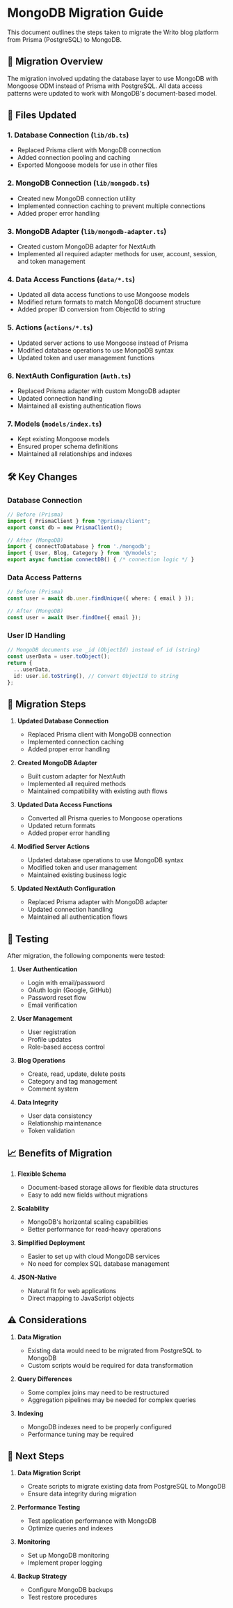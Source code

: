 # MongoDB Migration Guide

This document outlines the steps taken to migrate the Writo blog platform from Prisma (PostgreSQL) to MongoDB.

## 🔄 Migration Overview

The migration involved updating the database layer to use MongoDB with Mongoose ODM instead of Prisma with PostgreSQL. All data access patterns were updated to work with MongoDB's document-based model.

## 📁 Files Updated

### 1. Database Connection (`lib/db.ts`)
- Replaced Prisma client with MongoDB connection
- Added connection pooling and caching
- Exported Mongoose models for use in other files

### 2. MongoDB Connection (`lib/mongodb.ts`)
- Created new MongoDB connection utility
- Implemented connection caching to prevent multiple connections
- Added proper error handling

### 3. MongoDB Adapter (`lib/mongodb-adapter.ts`)
- Created custom MongoDB adapter for NextAuth
- Implemented all required adapter methods for user, account, session, and token management

### 4. Data Access Functions (`data/*.ts`)
- Updated all data access functions to use Mongoose models
- Modified return formats to match MongoDB document structure
- Added proper ID conversion from ObjectId to string

### 5. Actions (`actions/*.ts`)
- Updated server actions to use Mongoose instead of Prisma
- Modified database operations to use MongoDB syntax
- Updated token and user management functions

### 6. NextAuth Configuration (`Auth.ts`)
- Replaced Prisma adapter with custom MongoDB adapter
- Updated connection handling
- Maintained all existing authentication flows

### 7. Models (`models/index.ts`)
- Kept existing Mongoose models
- Ensured proper schema definitions
- Maintained all relationships and indexes

## 🛠️ Key Changes

### Database Connection
```typescript
// Before (Prisma)
import { PrismaClient } from "@prisma/client";
export const db = new PrismaClient();

// After (MongoDB)
import { connectToDatabase } from './mongodb';
import { User, Blog, Category } from '@/models';
export async function connectDB() { /* connection logic */ }
```

### Data Access Patterns
```typescript
// Before (Prisma)
const user = await db.user.findUnique({ where: { email } });

// After (MongoDB)
const user = await User.findOne({ email });
```

### User ID Handling
```typescript
// MongoDB documents use _id (ObjectId) instead of id (string)
const userData = user.toObject();
return {
  ...userData,
  id: user.id.toString(), // Convert ObjectId to string
};
```

## 🔄 Migration Steps

1. **Updated Database Connection**
   - Replaced Prisma client with MongoDB connection
   - Implemented connection caching
   - Added proper error handling

2. **Created MongoDB Adapter**
   - Built custom adapter for NextAuth
   - Implemented all required methods
   - Maintained compatibility with existing auth flows

3. **Updated Data Access Functions**
   - Converted all Prisma queries to Mongoose operations
   - Updated return formats
   - Added proper error handling

4. **Modified Server Actions**
   - Updated database operations to use MongoDB syntax
   - Modified token and user management
   - Maintained existing business logic

5. **Updated NextAuth Configuration**
   - Replaced Prisma adapter with MongoDB adapter
   - Updated connection handling
   - Maintained all authentication flows

## 🧪 Testing

After migration, the following components were tested:

1. **User Authentication**
   - Login with email/password
   - OAuth login (Google, GitHub)
   - Password reset flow
   - Email verification

2. **User Management**
   - User registration
   - Profile updates
   - Role-based access control

3. **Blog Operations**
   - Create, read, update, delete posts
   - Category and tag management
   - Comment system

4. **Data Integrity**
   - User data consistency
   - Relationship maintenance
   - Token validation

## 📈 Benefits of Migration

1. **Flexible Schema**
   - Document-based storage allows for flexible data structures
   - Easy to add new fields without migrations

2. **Scalability**
   - MongoDB's horizontal scaling capabilities
   - Better performance for read-heavy operations

3. **Simplified Deployment**
   - Easier to set up with cloud MongoDB services
   - No need for complex SQL database management

4. **JSON-Native**
   - Natural fit for web applications
   - Direct mapping to JavaScript objects

## ⚠️ Considerations

1. **Data Migration**
   - Existing data would need to be migrated from PostgreSQL to MongoDB
   - Custom scripts would be required for data transformation

2. **Query Differences**
   - Some complex joins may need to be restructured
   - Aggregation pipelines may be needed for complex queries

3. **Indexing**
   - MongoDB indexes need to be properly configured
   - Performance tuning may be required

## 🚀 Next Steps

1. **Data Migration Script**
   - Create scripts to migrate existing data from PostgreSQL to MongoDB
   - Ensure data integrity during migration

2. **Performance Testing**
   - Test application performance with MongoDB
   - Optimize queries and indexes

3. **Monitoring**
   - Set up MongoDB monitoring
   - Implement proper logging

4. **Backup Strategy**
   - Configure MongoDB backups
   - Test restore procedures